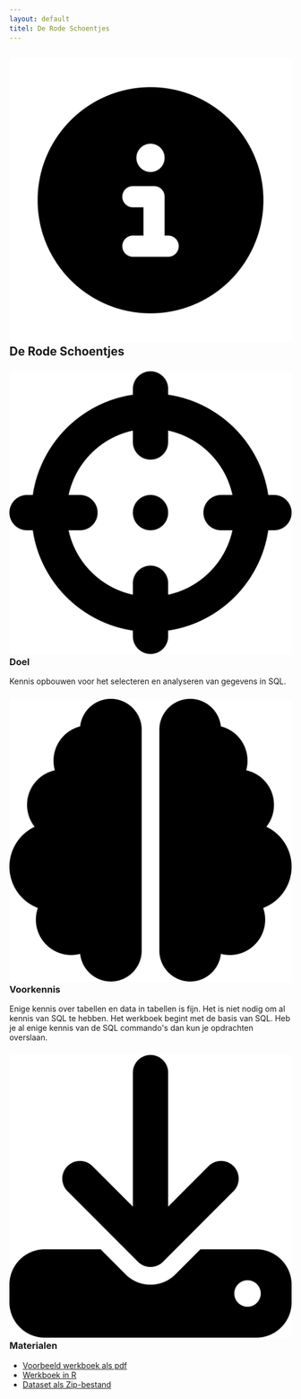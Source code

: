 ```yaml
---
layout: default
titel: De Rode Schoentjes
---
```


## <span><img class="inline-h1-icon" src="../assets/svg/info.svg" /> De Rode Schoentjes </span>

### <span><img class="inline-h2-icon" src="../assets/svg/crosshairs.svg" /> Doel</span>

Kennis opbouwen voor het selecteren en analyseren van gegevens in SQL.

### <span><img class="inline-h2-icon" src="../assets/svg/brain.svg" /> Voorkennis</span>

Enige kennis over tabellen en data in tabellen is fijn. Het is niet nodig om al kennis van SQL te hebben.
Het werkboek begint met de basis van SQL. Heb je al enige kennis van de SQL commando's dan kun je opdrachten overslaan.

### <span><img class="inline-h2-icon" src="../assets/svg/download.svg" /> Materialen</span>

- [Voorbeeld werkboek als pdf](../werkboek/de-rode-schoentjes.pdf)
- [Werkboek in R](../notebook/de-rode-Schoentjes.Rmd)
- [Dataset als Zip-bestand](../dataset/Rode%20Schoentjes.zip)

